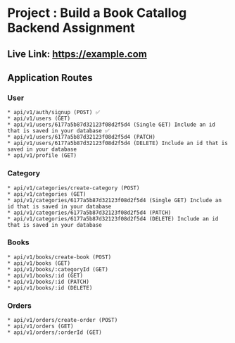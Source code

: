 # Project : Build a Book Catallog Backend Assignment

## Live Link: <https://example.com>

## Application Routes

### User

    * api/v1/auth/signup (POST) ✅
    * api/v1/users (GET)
    * api/v1/users/6177a5b87d32123f08d2f5d4 (Single GET) Include an id that is saved in your database ✅
    * api/v1/users/6177a5b87d32123f08d2f5d4 (PATCH)
    * api/v1/users/6177a5b87d32123f08d2f5d4 (DELETE) Include an id that is saved in your database
    * api/v1/profile (GET)

### Category

    * api/v1/categories/create-category (POST)
    * api/v1/categories (GET)
    * api/v1/categories/6177a5b87d32123f08d2f5d4 (Single GET) Include an id that is saved in your database
    * api/v1/categories/6177a5b87d32123f08d2f5d4 (PATCH)
    * api/v1/categories/6177a5b87d32123f08d2f5d4 (DELETE) Include an id that is saved in your database

### Books

    * api/v1/books/create-book (POST)
    * api/v1/books (GET)
    * api/v1/books/:categoryId (GET)
    * api/v1/books/:id (GET)
    * api/v1/books/:id (PATCH)
    * api/v1/books/:id (DELETE)

### Orders

    * api/v1/orders/create-order (POST)
    * api/v1/orders (GET)
    * api/v1/orders/:orderId (GET)
